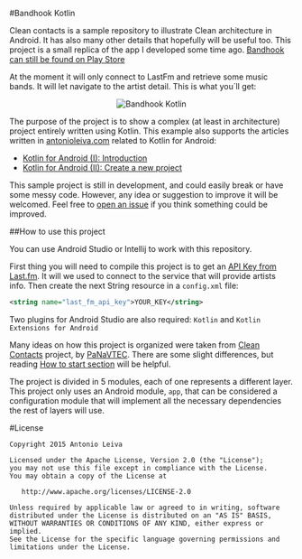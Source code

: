 #Bandhook Kotlin

Clean contacts is a sample repository to illustrate Clean architecture in Android. It has also many other details that hopefully will be useful too.
This project is a small replica of the app I developed some time ago. [Bandhook can still be found on Play Store](https://play.google.com/store/apps/details?id=com.limecreativelabs.bandhook)

At the moment it will only connect to LastFm and retrieve some music bands. It will let navigate to the artist detail. This is what you´ll get:

<p align="center">
  <img src="art/bandhook.gif" alt="Bandhook Kotlin" />
</p>

The purpose of the project is to show a complex (at least in architecture) project entirely written using Kotlin. This example also supports the articles
written in [antonioleiva.com](http://antonioleiva.com) related to Kotlin for Android:

* [Kotlin for Android (I): Introduction](http://antonioleiva.com/kotlin-for-android-introduction/)
* [Kotlin for Android (II): Create a new project](http://antonioleiva.com/kotlin-android-create-project/)

This sample project is still in development, and could easily break or have some messy code. However, any idea or suggestion to improve it will be welcomed. Feel free to [open an issue](https://github.com/antoniolg/Bandhook-Kotlin/issues/new) if you think something could be improved.

##How to use this project

You can use Android Studio or Intellij to work with this repository.

First thing you will need to compile this project is to get an [API Key from Last.fm](http://www.lastfm.es/api). It will we used to connect to the service that will provide artists info. Then create the next String resource in a `config.xml` file:

```xml
<string name="last_fm_api_key">YOUR_KEY</string>
```

Two plugins for Android Studio are also required: `Kotlin` and `Kotlin Extensions for Android`

Many ideas on how this project is organized were taken from [Clean Contacts](https://github.com/PaNaVTEC/Clean-Contacts/blob/master/Readme.md) project, by [PaNaVTEC](https://github.com/PaNaVTEC). There are some slight differences, but reading [How to start section](https://github.com/PaNaVTEC/Clean-Contacts/blob/master/Readme.md#how-to-start-with-this-repository) will be helpful.

The project is divided in 5 modules, each of one represents a different layer. This project only uses an Android module, `app`, that can be considered a configuration module that will implement all the necessary dependencies the rest of layers will use.

#License

    Copyright 2015 Antonio Leiva

    Licensed under the Apache License, Version 2.0 (the "License");
    you may not use this file except in compliance with the License.
    You may obtain a copy of the License at

       http://www.apache.org/licenses/LICENSE-2.0

    Unless required by applicable law or agreed to in writing, software
    distributed under the License is distributed on an "AS IS" BASIS,
    WITHOUT WARRANTIES OR CONDITIONS OF ANY KIND, either express or implied.
    See the License for the specific language governing permissions and
    limitations under the License.
